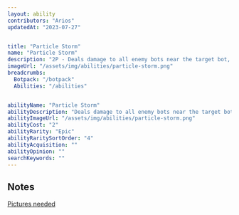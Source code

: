 ```yaml
---
layout: ability
contributors: "Arios"
updatedAt: "2023-07-27"


title: "Particle Storm"
name: "Particle Storm"
description: "2P - Deals damage to all enemy bots near the target bot, for 6 seconds"
imageUrl: "/assets/img/abilities/particle-storm.png"
breadcrumbs:
  Botpack: "/botpack"
  Abilities: "/abilities"


abilityName: "Particle Storm"
abilityDescription: "Deals damage to all enemy bots near the target bot, for 6 seconds"
abilityImageUrl: "/assets/img/abilities/particle-storm.png"
abilityCost: "2"
abilityRarity: "Epic"
abilityRaritySortOrder: "4"
abilityAcquisition: ""
abilityOpinion: ""
searchKeywords: ""
---
```


## Notes
[Pictures needed](/contribute#tbw)